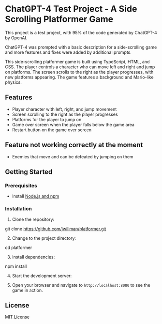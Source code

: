 # ChatGPT-4 Test Project - A Side Scrolling Platformer Game

This project is a test project, with 95% of the code generated by ChatGPT-4 by OpenAI.

ChatGPT-4 was prompted with a basic description for a side-scrolling game and more features and fixes were added by additional prompts.

This side-scrolling platformer game is built using TypeScript, HTML, and CSS. The player controls a character who can move left and right and jump on platforms. The screen scrolls to the right as the player progresses, with new platforms appearing. The game features a background and Mario-like physics.

## Features

-   Player character with left, right, and jump movement
-   Screen scrolling to the right as the player progresses
-   Platforms for the player to jump on
-   Game over screen when the player falls below the game area
-   Restart button on the game over screen

## Feature not working correctly at the moment

-   Enemies that move and can be defeated by jumping on them

## Getting Started

### Prerequisites

-   Install [Node.js and npm](https://nodejs.org/en/download/)

### Installation

1. Clone the repository:

git clone https://github.com/jwillman/platformer.git

2. Change to the project directory:

cd platformer

3. Install dependencies:

npm install

4. Start the development server:

5. Open your browser and navigate to `http://localhost:8080` to see the game in action.

## License

[MIT License](https://choosealicense.com/licenses/mit/)
